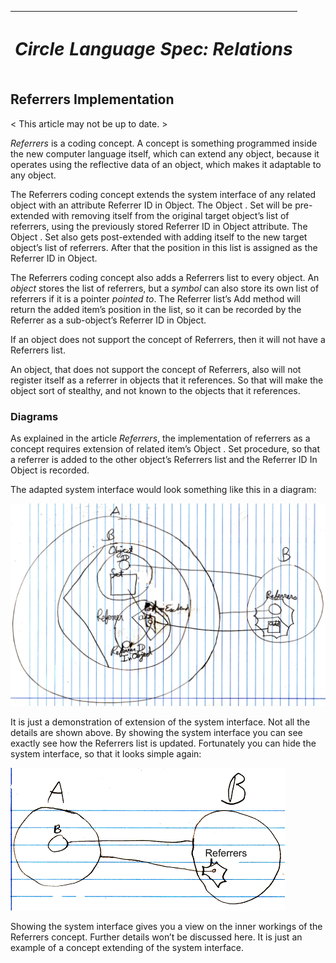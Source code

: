 ﻿|<h1>***Circle Language Spec: Relations***</h1>|
| :- |
## **Referrers Implementation**
< This article may not be up to date. >

*Referrers* is a coding concept. A concept is something programmed inside the new computer language itself, which can extend any object, because it operates using the reflective data of an object, which makes it adaptable to any object.

The Referrers coding concept extends the system interface of any related object with an attribute Referrer ID in Object. The Object  .  Set will be pre-extended with removing itself from the original target object’s list of referrers, using the previously stored Referrer ID in Object  attribute. The Object  .  Set also gets post-extended with adding itself to the new target object’s list of referrers. After that the position in this list is assigned as the Referrer ID in Object.

The Referrers coding concept also adds a  Referrers  list to every object. An *object* stores the list of referrers, but a *symbol* can also store its own list of referrers if it is a pointer *pointed to*. The  Referrer  list’s  Add  method will return the added item’s position in the list, so it can be recorded by the  Referrer as a sub-object’s Referrer ID in Object.

If an object does not support the concept of Referrers, then it will not have a Referrers list.

An object, that does not support the concept of Referrers, also will not register itself as a referrer in objects that it references. So that will make the object sort of stealthy, and not known to the objects that it references.
### **Diagrams**
As explained in the article *Referrers*, the implementation of referrers as a concept requires extension of related item’s  Object  .  Set  procedure, so that a referrer is added to the other object’s Referrers list and the  Referrer ID In Object  is recorded.

The adapted system interface would look something like this in a diagram:

![](2.%20Referrers%20Implementation.001.png)

It is just a demonstration of extension of the system interface. Not all the details are shown above. By showing the system interface you can see exactly see how the Referrers list is updated. Fortunately you can hide the system interface, so that it looks simple again:

![](2.%20Referrers%20Implementation.002.png)

Showing the system interface gives you a view on the inner workings of the Referrers concept. Further details won’t be discussed here. It is just an example of a concept extending of the system interface.

